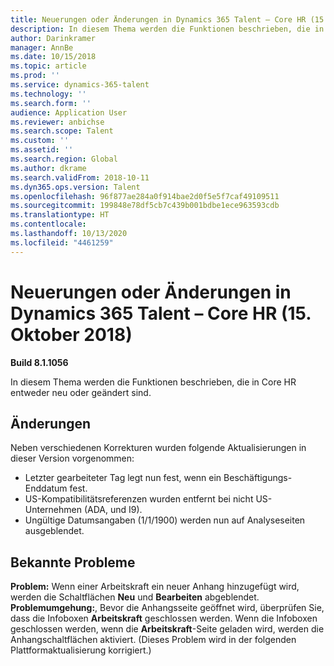 ```yaml
---
title: Neuerungen oder Änderungen in Dynamics 365 Talent – Core HR (15. Oktober 2018)
description: In diesem Thema werden die Funktionen beschrieben, die in Microsoft Dynamics 365 Talent – Core HR entweder neu oder geändert sind.
author: Darinkramer
manager: AnnBe
ms.date: 10/15/2018
ms.topic: article
ms.prod: ''
ms.service: dynamics-365-talent
ms.technology: ''
ms.search.form: ''
audience: Application User
ms.reviewer: anbichse
ms.search.scope: Talent
ms.custom: ''
ms.assetid: ''
ms.search.region: Global
ms.author: dkrame
ms.search.validFrom: 2018-10-11
ms.dyn365.ops.version: Talent
ms.openlocfilehash: 96f877ae284a0f914bae2d0f5e5f7caf49109511
ms.sourcegitcommit: 199848e78df5cb7c439b001bdbe1ece963593cdb
ms.translationtype: HT
ms.contentlocale: 
ms.lasthandoff: 10/13/2020
ms.locfileid: "4461259"
---
```

# <a name="whats-new-or-changed-in-dynamics-365-talent---core-hr-october-15-2018"></a>Neuerungen oder Änderungen in Dynamics 365 Talent – Core HR (15. Oktober 2018)

**Build 8.1.1056**

In diesem Thema werden die Funktionen beschrieben, die in Core HR entweder neu oder geändert sind.


## <a name="changes"></a>Änderungen
Neben verschiedenen Korrekturen wurden folgende Aktualisierungen in dieser Version vorgenommen:
- Letzter gearbeiteter Tag legt nun fest, wenn ein Beschäftigungs- Enddatum fest.
- US-Kompatibilitätsreferenzen wurden entfernt bei nicht US-Unternehmen (ADA, und I9).
- Ungültige Datumsangaben (1/1/1900) werden nun auf Analyseseiten ausgeblendet.

## <a name="known-issue"></a>Bekannte Probleme

**Problem:** Wenn einer Arbeitskraft ein neuer Anhang hinzugefügt wird, werden die Schaltflächen **Neu** und **Bearbeiten** abgeblendet. **Problemumgehung:**, Bevor die Anhangsseite geöffnet wird, überprüfen Sie, dass die Infoboxen **Arbeitskraft** geschlossen werden. Wenn die Infoboxen geschlossen werden, wenn die **Arbeitskraft**-Seite geladen wird, werden die Anhangschaltflächen aktiviert. (Dieses Problem wird in der folgenden Plattformaktualisierung korrigiert.)
